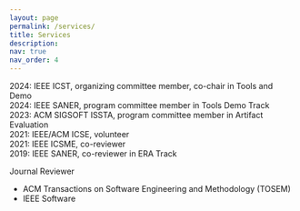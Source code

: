 ```yaml
---
layout: page
permalink: /services/
title: Services
description: 
nav: true
nav_order: 4
---
```


2024: IEEE ICST, organizing committee member, co-chair in Tools and Demo <br />
2024: IEEE SANER, program committee member in Tools Demo Track<br />
2023: ACM SIGSOFT ISSTA, program committee member in Artifact Evaluation<br />
2021: IEEE/ACM ICSE, volunteer<br />
2021: IEEE ICSME, co-reviewer<br />
2019: IEEE SANER, co-reviewer in ERA Track

Journal Reviewer
- ACM Transactions on Software Engineering and Methodology (TOSEM)
- IEEE Software
